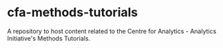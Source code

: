 # cfa-methods-tutorials
A repository to host content related to the Centre for Analytics - Analytics Initiative's Methods Tutorials.
